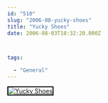 ```yaml
---
id: "510"
slug: "2006-08-yucky-shoes"
title: "Yucky Shoes"
date: 2006-08-03T18:32:20.000Z



tags:

  - "General"
---
```

<div class="sqs-html-content">
  <div style="float: left; margin-right: 10px; margin-bottom: 10px;"> <a href="http://www.flickr.com/photos/mclazarus/206028363/" title="Yucky Shoes"><img src="http://static.flickr.com/88/206028363_701ddea2a4_m.jpg" alt="Yucky Shoes" style="border: solid 2px #000000;" /></a>
</div>
<p><br clear="all" /></p>
</div>
